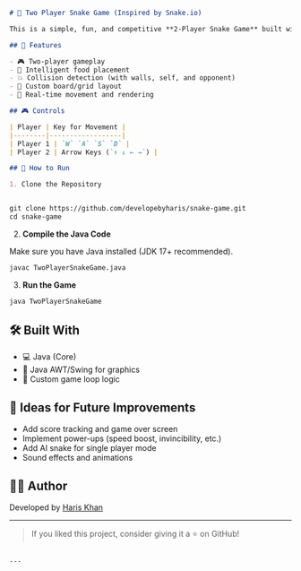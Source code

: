 

````markdown
# 🐍 Two Player Snake Game (Inspired by Snake.io)

This is a simple, fun, and competitive **2-Player Snake Game** built with **Java**. Inspired by the classic Snake.io, this game allows two players to control their own snakes, collect food, and compete for the highest score!

## 🚀 Features

- 🎮 Two-player gameplay
- 🧠 Intelligent food placement
- 💥 Collision detection (with walls, self, and opponent)
- 🧱 Custom board/grid layout
- 🔁 Real-time movement and rendering

## 🎮 Controls

| Player | Key for Movement |
|--------|------------------|
| Player 1 | `W` `A` `S` `D` |
| Player 2 | Arrow Keys (`↑ ↓ ← →`) |

## 🧱 How to Run

1. Clone the Repository


git clone https://github.com/developebyharis/snake-game.git
cd snake-game
````

2. **Compile the Java Code**

Make sure you have Java installed (JDK 17+ recommended).

```bash
javac TwoPlayerSnakeGame.java
```

3. **Run the Game**

```bash
java TwoPlayerSnakeGame
```

## 🛠️ Built With

* 💻 Java (Core)
* 🎨 Java AWT/Swing for graphics
* 🧠 Custom game loop logic

## 🧠 Ideas for Future Improvements

* Add score tracking and game over screen
* Implement power-ups (speed boost, invincibility, etc.)
* Add AI snake for single player mode
* Sound effects and animations

## 👨‍💻 Author

Developed by [Haris Khan](https://github.com/developebyharis)

---

> If you liked this project, consider giving it a ⭐ on GitHub!

```

---

